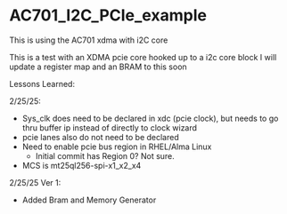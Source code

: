 # AC701_I2C_PCIe_example
This is using the AC701 xdma with i2C core

This is a test with an XDMA pcie core hooked up to a i2c core block
I will update a register map and an BRAM to this soon

Lessons Learned:

2/25/25:
- Sys_clk does need to be declared in xdc (pcie clock), but needs to go thru
    buffer ip instead of directly to clock wizard
- pcie lanes also do not need to be declared
- Need to enable pcie bus region in RHEL/Alma Linux
	- Initial commit has Region 0? Not sure.
- MCS is mt25ql256-spi-x1_x2_x4

2/25/25 Ver 1:
- Added Bram and Memory Generator
